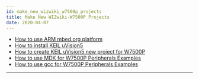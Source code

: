 ```yaml
---
id: make_new_wizwiki_w7500p_projects
title: Make New WIZwiki-W7500P Projects
date: 2020-04-07
---
```


   * [How to use ARM mbed.org platform](../WIZwiki-W7500-Mbed-Starter-Kit/Tutorial(Eng).md)
   * [How to install KEIL uVision5](../WIZwiki-W7500/How_to_install_KEIL_uVision5.md)
   * [How to create KEIL uVision5 new project for W7500P](../WIZwiki-W7500/How_to_create_KEIL_uVision5_new_project_for_W7500.md)
   * [How to use MDK for W7500P Peripherals Examples](../WIZwiki-W7500/How_to_use_MDK_for_W7500_Peripherals_Examples.md)
   * [How to use gcc for W7500P Peripherals Examples](../WIZwiki-W7500/How_to_use_gcc_for_W7500_Peripherals_Examples.md)

-----
